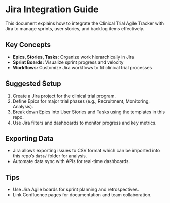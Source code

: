 # Jira Integration Guide

This document explains how to integrate the Clinical Trial Agile Tracker with Jira to manage sprints, user stories, and backlog items effectively.

## Key Concepts

- **Epics, Stories, Tasks:** Organize work hierarchically in Jira  
- **Sprint Boards:** Visualize sprint progress and velocity  
- **Workflows:** Customize Jira workflows to fit clinical trial processes

## Suggested Setup

1. Create a Jira project for the clinical trial program.  
2. Define Epics for major trial phases (e.g., Recruitment, Monitoring, Analysis).  
3. Break down Epics into User Stories and Tasks using the templates in this repo.  
4. Use Jira filters and dashboards to monitor progress and key metrics.

## Exporting Data

- Jira allows exporting issues to CSV format which can be imported into this repo’s `data/` folder for analysis.  
- Automate data sync with APIs for real-time dashboards.

## Tips

- Use Jira Agile boards for sprint planning and retrospectives.  
- Link Confluence pages for documentation and team collaboration.

